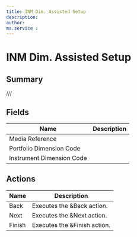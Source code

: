 ```yaml
---
title: INM Dim. Assisted Setup
description: 
author: 
ms.service : 
---
```


# INM Dim. Assisted Setup

## Summary

///

## Fields
<!-- You need to leave a space betwenn | your text and | -->

| Name | Description |
| ---- | ---- |
| Media Reference |   |
| Portfolio Dimension Code |   |
| Instrument Dimension Code |   |

## Actions

| Name | Description |
| ---- | ---- |
| Back | Executes the &Back action. |
| Next | Executes the &Next action. |
| Finish | Executes the &Finish action. |
